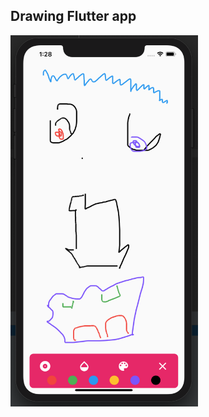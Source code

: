 ## Drawing Flutter app


<img src="https://github.com/dikadk/Drawweee/blob/master/pics/pic1.png" width="300">![]()
